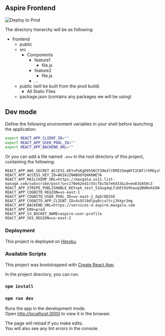 ## Aspire Frontend

![Deploy to Prod](https://github.com/maxgala/aspire-frontend/workflows/Deploy%20to%20Prod/badge.svg)

The directory hierarchy will be as following:


- frontend
  - public
  - src
    - Components
      - feature1
        - file.js
      - feature2
        - file.js
      - ...
  - public (will be built from the prod build)
    - All Static Files
  - package.json (contains any packages we will be using)

## Dev mode

Define the following environment variables in your shell before launching the application:

```sh
export REACT_APP_CLIENT_ID=""
export REACT_APP_USER_POOL_ID=""
export REACT_APP_BACKEND_URL=""
```

Or you can add a file named `.env` in the root directory of this project, containing the following:

```
REACT_APP_AWS_SECRET_ACCESS_KEY=PoKgD95SKCF39m3lY6MIS5mqWYI3CWfJrkMGyzVV
REACT_APP_ACCESS_KEY_ID=AKIAJ2NABUOYQ4KKWE7A
REACT_APP_MAILCHIMP_URL=https://maxgala.us11.list-manage.com/subscribe/post?u=c170e62e41c55cfbc5b7e6d33&id=ee816450c3
REACT_APP_STRIPE_PUBLISHABLE_KEY=pk_test_51Gug4qLfzbEt5UVhauq1BUNsK43H4mkdAChHAGxumOZ6Jpks8VaGIbGlbxG0bP0v2n3V5nl31yJG3ewzPzEs5N6E00wcmCJI8p
REACT_APP_COGNITO_REGION=us-east-1
REACT_APP_COGNITO_USER_POOL_ID=us-east-1_dq5r8O2SO
REACT_APP_COGNITO_APP_CLIENT_ID=4s92l0dlpq9ccultcj2kkpr1mg
REACT_APP_BACKEND_URL=https://services-d.aspire.maxgala.com
REACT_APP_ENV=prod
REACT_APP_S3_BUCKET_NAME=aspire-user-profile
REACT_APP_SES_REGION=us-east-2
```

### Deployment

This project is deployed on [Heroku](https://max-aspire-frontend.herokuapp.com/).

### Available Scripts

This project was bootstrapped with [Create React App](https://github.com/facebook/create-react-app).

In the project directory, you can run:

### `npm install`

### `npm run dev`

Runs the app in the development mode.<br />
Open [http://localhost:3000](http://localhost:3000) to view it in the browser.

The page will reload if you make edits.<br />
You will also see any lint errors in the console.
